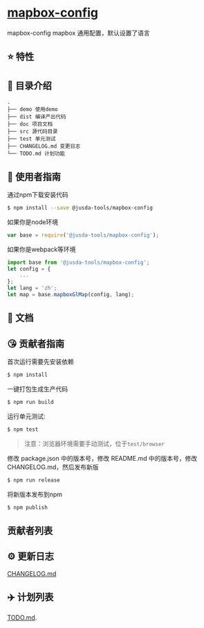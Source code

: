 # [mapbox-config](https://github.com/yazohu/mapbox-config)

mapbox-config
mapbox 通用配置，默认设置了语言


## :star: 特性


## :open_file_folder: 目录介绍

```
.
├── demo 使用demo
├── dist 编译产出代码
├── doc 项目文档
├── src 源代码目录
├── test 单元测试
├── CHANGELOG.md 变更日志
└── TODO.md 计划功能
```

## :rocket: 使用者指南

通过npm下载安装代码

```bash
$ npm install --save @jusda-tools/mapbox-config
```

如果你是node环境

```js
var base = require('@jusda-tools/mapbox-config');
```

如果你是webpack等环境

```js
import base from '@jusda-tools/mapbox-config';
let config = {
    ...
};
let lang = 'zh';
let map = base.mapboxGlMap(config, lang);
```


## :bookmark_tabs: 文档


## :kissing_heart: 贡献者指南
首次运行需要先安装依赖

```bash
$ npm install
```

一键打包生成生产代码

```bash
$ npm run build
```

运行单元测试:

```bash
$ npm test
```

> 注意：浏览器环境需要手动测试，位于`test/browser`

修改 package.json 中的版本号，修改 README.md 中的版本号，修改 CHANGELOG.md，然后发布新版

```bash
$ npm run release
```

将新版本发布到npm

```bash
$ npm publish
```

## 贡献者列表

## :gear: 更新日志
[CHANGELOG.md](./CHANGELOG.md)

## :airplane: 计划列表
[TODO.md](./TODO.md).

